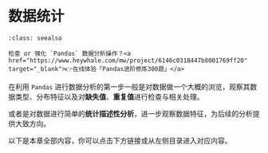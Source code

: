 # 数据统计



```{admonition} 在线刷题
:class: seealso

检查 or 强化 `Pandas` 数据分析操作？<a href="https://www.heywhale.com/mw/project/6146c0318447b8001769ff20" target="_blank">👉在线体验「Pandas进阶修炼300题」</a>
```

在利用 `Pandas` 进行数据分析的第一步一般是对数据做一个大概的浏览，观察其数据类型、分布特征以及对**缺失值**、**重复值**进行检查与相关处理。

或者是对数据进行简单的**统计描述性分析**，进一步观察数据特征，为后续的分析提供大致方向。


以下是本章全部内容，你可以点击下方链接或从左侧目录进入对应内容。

```{tableofcontents}
```